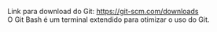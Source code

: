 Link para download do Git: https://git-scm.com/downloads <br>
O Git Bash é um terminal extendido para otimizar o uso do Git.
